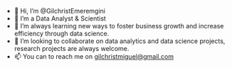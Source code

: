 - 👋 Hi, I’m @GilchristEmeremgini
- 👀 I’m a Data Analyst & Scientist
- 🌱 I’m always learning new ways to foster business growth and increase efficiency through data science.
- 💞️ I’m looking to collaborate on data analytics and data science projects, research projects are always welcome. 
- 📫 You can to reach me on gilchristmiguel@gmail.com

<!---
GilchristMiguel/GilchristMiguel is a ✨ special ✨ repository because its `README.md` (this file) appears on your GitHub profile.
You can click the Preview link to take a look at your changes.
--->
